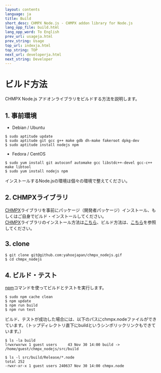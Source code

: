 ```yaml
---
layout: contents
language: ja
title: Build
short_desc: CHMPX Node.js - CHMPX addon library for Node.js
lang_opp_file: build.html
lang_opp_word: To English
prev_url: usageja.html
prev_string: Usage
top_url: indexja.html
top_string: TOP
next_url: developerja.html
next_string: Developer
---
```


# ビルド方法
CHMPX Node.js アドオンライブラリをビルドする方法を説明します。

## 1. 事前環境
- Debian / Ubuntu
```
$ sudo aptitude update
$ sudo aptitude git gcc g++ make gdb dh-make fakeroot dpkg-dev
$ sudo aptitude install nodejs npm
```
- Fedora / CentOS
```
$ sudo yum install git autoconf automake gcc libstdc++-devel gcc-c++ make libtool
$ sudo yum install nodejs npm
```
インストールするNode.jsの環境は個々の環境で整えてください。

## 2. CHMPXライブラリ
[CHMPX](https://chmpx.antpick.ax/indexja.html)ライブラリを事前にパッケージ（開発者パッケージ）インストール、もしくはご自身でビルド・インストールしてください。  
[CHMPX](https://chmpx.antpick.ax/indexja.html)ライブラリのインストール方法は[こちら](https://chmpx.antpick.ax/usageja.html)、ビルド方法は、[こちら](https://chmpx.antpick.ax/buildja.html)を参照してください。

## 3. clone
```
$ git clone git@github.com:yahoojapan/chmpx_nodejs.gif
$ cd chmpx_nodejs
```

## 4. ビルド・テスト
[npm](https://www.npmjs.com/get-npm)コマンドを使ってビルドとテストを実行します。  
```
$ sudo npm cache clean
$ npm update
$ npm run build
$ npm run test
```
ビルド、テストが成功した場合には、以下のパスにchmpx.nodeファイルができています。（トップディレクトリ直下にbuildというシンボリックリンクもできています。）
```
$ ls -la build
lrwxrwxrwx 1 guest users     43 Nov 30 14:00 build -> /home/guest/chmpx_nodejs/src/build

$ ls -l src/build/Release/*.node
total 252
-rwxr-xr-x 1 guest users 240637 Nov 30 14:00 chmpx.node
```
